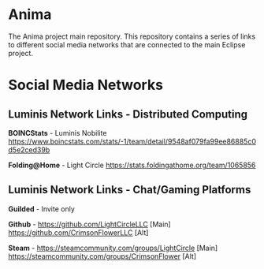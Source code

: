 # Anima
 The Anima project main repository. This repository contains a series of links to different social media networks that
are connected to the main Eclipse project.


# Social Media Networks
## Luminis Network Links - Distributed Computing

**BOINCStats** - Luminis Nobilite https://www.boincstats.com/stats/-1/team/detail/9548af079fa99ee86885c0d5e2ced39b

**Folding@Home** - Light Circle https://stats.foldingathome.org/team/1065856


## Luminis Network Links - Chat/Gaming Platforms

**Guilded** - Invite only

**Github** - https://github.com/LightCircleLLC [Main]
https://github.com/CrimsonFlowerLLC [Alt]

**Steam** - https://steamcommunity.com/groups/LightCircle [Main]
https://steamcommunity.com/groups/CrimsonFlower [Alt]
